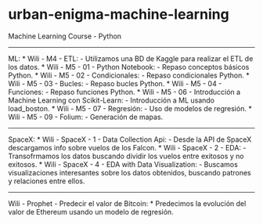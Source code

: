 # urban-enigma-machine-learning
Machine Learning Course - Python

---
ML:
	* Wili - M4 - ETL:
			- Utilizamos una BD de Kaggle para realizar el ETL de los datos.
	* Wili - M5 - 01 - Python Notebook:
			-	Repaso conceptos básicos Python.
	* Wili - M5 - 02 - Condicionales:
			- Repaso condicionales Python.
	* Wili - M5 - 03 - Bucles:
			- Repaso bucles Python.
	* Wili - M5 - 04 - Funciones:
			- Repaso funciones Python.
	* Wili - M5 - 06 - Introducción a Machine Learning con Scikit-Learn:
			- Introducción a ML usando load_boston.
	* Wili - M5 - 07 - Regresión:
			- Uso de modelos de regresión.
	* Wili - M5 - 09 - Folium:
			- Generación de mapas.
			
---			
SpaceX:
	* Wili - SpaceX - 1 - Data Collection Api:
			- Desde la API de SpaceX descargamos info sobre vuelos de los Falcon.
	* Wili - SpaceX - 2 - EDA:
			- Transofrmamos los datos buscando dividir los vuelos entre exitosos y no exitosos.
	* Wili - SpaceX - 4 - EDA with Data Visualization:
			- Buscamos visualizaciones interesantes sobre los datos obtenidos, buscando patrones y relaciones entre ellos.

---
Wili - Prophet - Predecir el valor de Bitcoin:
	*	Predecimos la evolución del valor de Ethereum usando un modelo de regresión.
